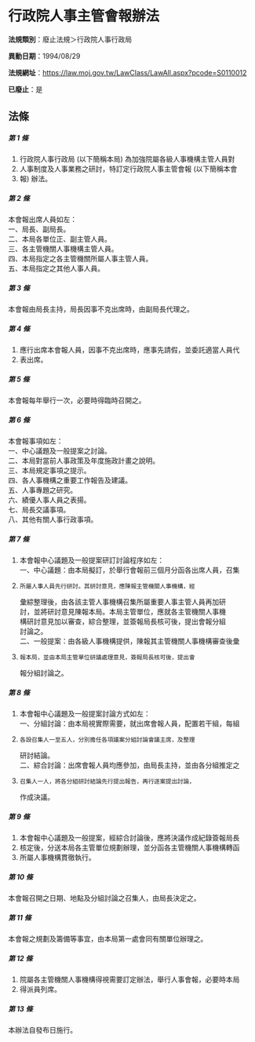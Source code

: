 # 行政院人事主管會報辦法

**法規類別**：廢止法規＞行政院人事行政局

**異動日期**：1994/08/29  

**法規網址**：https://law.moj.gov.tw/LawClass/LawAll.aspx?pcode=S0110012

**已廢止**：是



## 法條
##### 第 1 條
1. 行政院人事行政局 (以下簡稱本局) 為加強院屬各級人事機構主管人員對
1. 人事制度及人事業務之研討，特訂定行政院人事主管會報 (以下簡稱本會
1. 報) 辦法。

##### 第 2 條
本會報出席人員如左：  
一、局長、副局長。  
二、本局各單位正、副主管人員。  
三、各主管機關人事機構主管人員。  
四、本局指定之各主管機關所屬人事主管人員。  
五、本局指定之其他人事人員。  

##### 第 3 條
本會報由局長主持，局長因事不克出席時，由副局長代理之。

##### 第 4 條
1. 應行出席本會報人員，因事不克出席時，應事先請假，並委託適當人員代
1. 表出席。

##### 第 5 條
本會報每年舉行一次，必要時得臨時召開之。

##### 第 6 條
本會報事項如左：  
一、中心議題及一般提案之討論。  
二、本局對當前人事政策及年度施政計畫之說明。  
三、本局規定事項之提示。  
四、各人事機構之重要工作報告及建議。  
五、人事專題之研究。  
六、績優人事人員之表揚。  
七、局長交議事項。  
八、其他有關人事行政事項。  

##### 第 7 條
1. 本會報中心議題及一般提案研訂討論程序如左：  
一、中心議題：由本局擬訂，於舉行會報前三個月分函各出席人員，召集
1.     所屬人事人員先行研討。其研討意見，應陳報主管機關人事機構，經  
    彙綜整理後，由各該主管人事機構召集所屬重要人事主管人員再加研  
    討，並將研討意見陳報本局。本局主管單位，應就各主管機關人事機  
    構研討意見加以審查，綜合整理，並簽報局長核可後，提出會報分組  
    討論之。  
二、一般提案：由各級人事機構提供，陳報其主管機關人事機構審查後彙
1.     報本局，並由本局主管單位研議處理意見，簽報局長核可後，提出會  
    報分組討論之。

##### 第 8 條
1. 本會報中心議題及一般提案討論方式如左：  
一、分組討論：由本局視實際需要，就出席會報人員，配置若干組，每組
1.     各設召集人一至五人，分別擔任各項議案分組討論會議主席，及整理  
    研討結論。  
二、綜合討論：出席會報人員均應參加，由局長主持，並由各分組推定之
1.     召集人一人，將各分組研討結論先行提出報告，再行逐案提出討論，  
    作成決議。

##### 第 9 條
1. 本會報中心議題及一般提案，經綜合討論後，應將決議作成紀錄簽報局長
1. 核定後，分送本局各主管單位規劃辦理，並分函各主管機關人事機構轉函
1. 所屬人事機構貫徹執行。

##### 第 10 條
本會報召開之日期、地點及分組討論之召集人，由局長決定之。

##### 第 11 條
本會報之規劃及籌備等事宜，由本局第一處會同有關單位辦理之。

##### 第 12 條
1. 院屬各主管機關人事機構得視需要訂定辦法，舉行人事會報，必要時本局
1. 得派員列席。

##### 第 13 條
本辦法自發布日施行。


